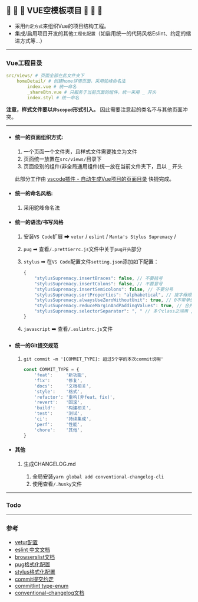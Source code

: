 🎉  🎉  🎉 VUE空模板项目 🎉  🎉  🎉
------

- 采用`约定方式`来组织Vue的项目结构工程。
- 集成/启用项目开发的其他`工程化配置`（如启用统一的代码风格Eslint、约定的缩进方式等...）

-----
### Vue工程目录

```yaml
src/views/ # 页面全部在此文件夹下
    homeDetail/ # 创建home详情页面，采用驼峰命名法
        index.vue # 统一命名
        _shareBtn.vue # 只服务于当前页面的组件，统一采用 _ 开头
        index.styl # 统一命名  
```
__注意，样式文件要以`非scoped`形式引入。__ 因此需要注意起的类名不与其他页面冲突。

------
- #### 统一的页面组织方式: 

    1. 一个页面一个文件夹，且样式文件需要独立为文件
    2. 页面统一放置在`src/views/`目录下
    3. 页面级别的组件(非全局通用组件)统一放在当前文件夹下，且以 `_` 开头

    此部分工作由 [vscode插件 - 自动生成Vue项目的页面目录](https://github.com/cytool/generator-vue-folder) 快捷完成。

- #### 统一的命名风格:

    1. 采用驼峰命名法
     

- #### 统一的语法/书写风格

    1. 安装`VS Code`扩展 ➡ `vetur` / `eslint` /  `Manta's Stylus Supremacy` / 

    2. `pug` ➡ 查看`/.prettierrc.js`文件中关于`pug开头`部分

    3.  `stylus` ➡ 在`VS Code`配置文件`setting.json`添加如下配置：

        ```js
        {
            "stylusSupremacy.insertBraces": false, // 不要括号
            "stylusSupremacy.insertColons": false, // 不要冒号
            "stylusSupremacy.insertSemicolons": false, // 不要分号
            "stylusSupremacy.sortProperties": "alphabetical", // 按字母顺序排序
            "stylusSupremacy.alwaysUseZeroWithoutUnit": true, // 0不带单位
            "stylusSupremacy.reduceMarginAndPaddingValues": true, // 合并margin/padding属性
            "stylusSupremacy.selectorSeparator": ", " // 多个class之间用 , 分割 => .a, #b
        }
        ```
    4. `javascript` ➡️  查看`/.eslintrc.js`文件

- #### 统一的Git提交规范
    1. `git commit -m '[COMMIT_TYPE]: 超过5个字的本次commit说明'`

        ```js
        const COMMIT_TYPE = {
            'feat':     '新功能',
            'fix':      '修复',
            'docs':     '文档相关',
            'style':    '格式',
            'refactor': '重构(非feat、fix)',
            'revert':   '回滚',
            'build':    '构建相关',
            'test':     '测试',
            'ci':       '持续集成',
            'perf':     '性能',
            'chore':    '其他',
        }
        ```


- #### 其他
    1. 生成CHANGELOG.md

        1. 全局安装`yarn global add conventional-changelog-cli`
        2. 使用查看`/.husky`文件

------

### Todo

------
### 参考

- [vetur配置](https://vuejs.github.io/vetur/)
- [eslint 中文文档](https://eslint.bootcss.com/)
- [browserslist文档](https://github.com/browserslist/browserslist)
- [pug格式化配置](https://github.com/prettier/plugin-pug)
- [stylus格式化配置](https://thisismanta.github.io/stylus-supremacy/)
- [commit提交约定](https://www.conventionalcommits.org/zh-hans/v1.0.0-beta.4/)
- [commitlint type-enum](https://commitlint.js.org/#/reference-rules?id=type-enum)
- [conventional-changelog文档](https://github.com/conventional-changelog/conventional-changelog/tree/master/packages/conventional-changelog-cli)

